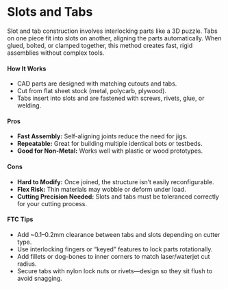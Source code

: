 # Slots and Tabs

Slot and tab construction involves interlocking parts like a 3D puzzle. Tabs on one piece fit into slots on another, aligning the parts automatically. When glued, bolted, or clamped together, this method creates fast, rigid assemblies without complex tools.

#### How It Works

* CAD parts are designed with matching cutouts and tabs.
* Cut from flat sheet stock (metal, polycarb, plywood).
* Tabs insert into slots and are fastened with screws, rivets, glue, or welding.

#### Pros

* **Fast Assembly:** Self-aligning joints reduce the need for jigs.
* **Repeatable:** Great for building multiple identical bots or testbeds.
* **Good for Non-Metal:** Works well with plastic or wood prototypes.

#### Cons

* **Hard to Modify:** Once joined, the structure isn’t easily reconfigurable.
* **Flex Risk:** Thin materials may wobble or deform under load.
* **Cutting Precision Needed:** Slots and tabs must be toleranced correctly for your cutting process.

#### FTC Tips

* Add \~0.1–0.2mm clearance between tabs and slots depending on cutter type.
* Use interlocking fingers or “keyed” features to lock parts rotationally.
* Add fillets or dog-bones to inner corners to match laser/waterjet cut radius.
* Secure tabs with nylon lock nuts or rivets—design so they sit flush to avoid snagging.
